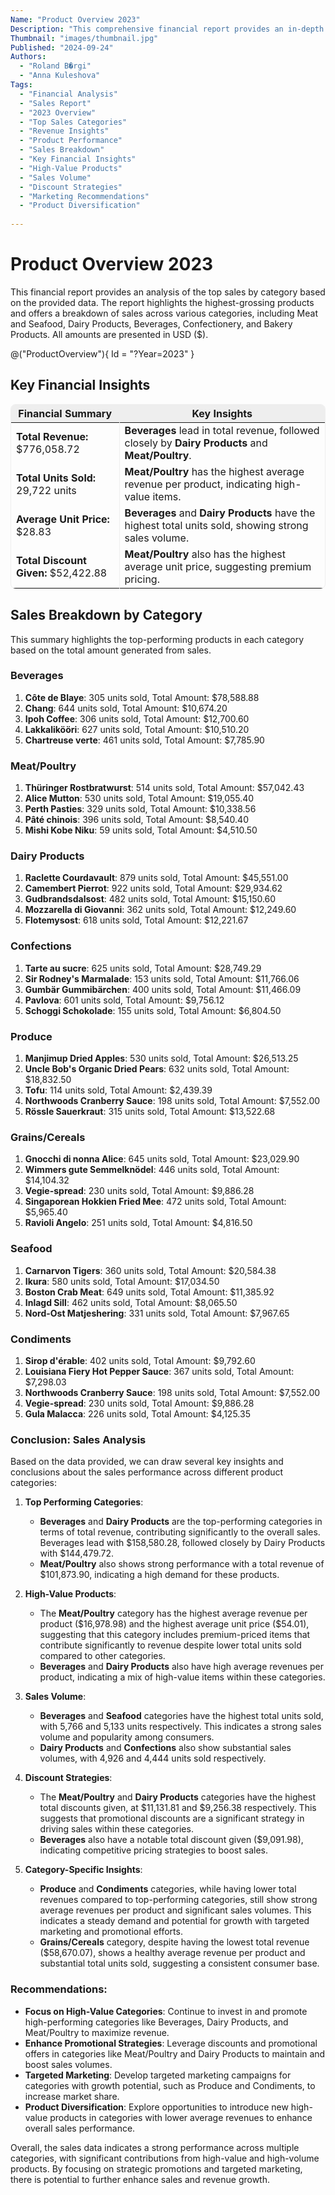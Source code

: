 ```yaml
---
Name: "Product Overview 2023"
Description: "This comprehensive financial report provides an in-depth analysis of the top sales by category for the year 2023. It highlights the highest-grossing products and offers a detailed breakdown of sales across various categories, including Meat and Seafood, Dairy Products, Beverages, Confectionery, and Bakery Products. The report presents all financial amounts in USD ($)."
Thumbnail: "images/thumbnail.jpg"
Published: "2024-09-24"
Authors:
  - "Roland B�rgi"
  - "Anna Kuleshova"
Tags:
  - "Financial Analysis"
  - "Sales Report"
  - "2023 Overview"
  - "Top Sales Categories"
  - "Revenue Insights"
  - "Product Performance"
  - "Sales Breakdown"
  - "Key Financial Insights"
  - "High-Value Products"
  - "Sales Volume"
  - "Discount Strategies"
  - "Marketing Recommendations"
  - "Product Diversification"
 
---
```


<style>
    .product-overview-table {
        margin-bottom: 20px;
    }

    .product-overview-key-insights table {
        border: 1px solid #eee;
        border-radius: 8px;
    }

    .product-overview-key-insights table tr {
        border: none;
    }

    .product-overview-key-insights table th {
        background: #eee;
    }

    .product-overview-key-insights table th,
    .product-overview-key-insights table td {
        border: none;
    }

    .product-overview-key-insights table th:first-child,
    .product-overview-key-insights table td:first-child {
        border-right: 1px solid #eee;
    }

</style>

# Product Overview 2023

This financial report provides an analysis of the top sales by category based on the provided data. The report highlights the highest-grossing products and offers a breakdown of sales across various categories, including Meat and Seafood, Dairy Products, Beverages, Confectionery, and Bakery Products. All amounts are presented in USD ($).

<div class="product-overview-table">

@("ProductOverview"){ Id = "?Year=2023" }

</div>

## Key Financial Insights
<div class="product-overview-key-insights">

| **Financial Summary**    | **Key Insights** |
|------------------------|-----------------------------------------------------------|
| **Total Revenue:** $776,058.72          | **Beverages** lead in total revenue, followed closely by **Dairy Products** and **Meat/Poultry**.
| **Total Units Sold:** 29,722 units      | **Meat/Poultry** has the highest average revenue per product, indicating high-value items.      |
| **Average Unit Price:** $28.83    |     **Beverages** and **Dairy Products** have the highest total units sold, showing strong sales volume.   |
| **Total Discount Given:** $52,422.88   | **Meat/Poultry** also has the highest average unit price, suggesting premium pricing.       |
 
 </div>                     

## **Sales Breakdown by Category**

This summary highlights the top-performing products in each category based on the total amount generated from sales. 

### Beverages
1. **Côte de Blaye**: 305 units sold, Total Amount: \$78,588.88
2. **Chang**: 644 units sold, Total Amount: \$10,674.20
3. **Ipoh Coffee**: 306 units sold, Total Amount: \$12,700.60
4. **Lakkalikööri**: 627 units sold, Total Amount: \$10,510.20
5. **Chartreuse verte**: 461 units sold, Total Amount: \$7,785.90

### Meat/Poultry
1. **Thüringer Rostbratwurst**: 514 units sold, Total Amount: \$57,042.43
2. **Alice Mutton**: 530 units sold, Total Amount: \$19,055.40
3. **Perth Pasties**: 329 units sold, Total Amount: \$10,338.56
4. **Pâté chinois**: 396 units sold, Total Amount: \$8,540.40
5. **Mishi Kobe Niku**: 59 units sold, Total Amount: \$4,510.50

### Dairy Products
1. **Raclette Courdavault**: 879 units sold, Total Amount: \$45,551.00
2. **Camembert Pierrot**: 922 units sold, Total Amount: \$29,934.62
3. **Gudbrandsdalsost**: 482 units sold, Total Amount: \$15,150.60
4. **Mozzarella di Giovanni**: 362 units sold, Total Amount: \$12,249.60
5. **Flotemysost**: 618 units sold, Total Amount: \$12,221.67

### Confections
1. **Tarte au sucre**: 625 units sold, Total Amount: \$28,749.29
2. **Sir Rodney's Marmalade**: 153 units sold, Total Amount: \$11,766.06
3. **Gumbär Gummibärchen**: 400 units sold, Total Amount: \$11,466.09
4. **Pavlova**: 601 units sold, Total Amount: \$9,756.12
5. **Schoggi Schokolade**: 155 units sold, Total Amount: \$6,804.50

### Produce
1. **Manjimup Dried Apples**: 530 units sold, Total Amount: \$26,513.25
2. **Uncle Bob's Organic Dried Pears**: 632 units sold, Total Amount: \$18,832.50
3. **Tofu**: 114 units sold, Total Amount: \$2,439.39
4. **Northwoods Cranberry Sauce**: 198 units sold, Total Amount: \$7,552.00
5. **Rössle Sauerkraut**: 315 units sold, Total Amount: \$13,522.68

### Grains/Cereals
1. **Gnocchi di nonna Alice**: 645 units sold, Total Amount: \$23,029.90
2. **Wimmers gute Semmelknödel**: 446 units sold, Total Amount: \$14,104.32
3. **Vegie-spread**: 230 units sold, Total Amount: \$9,886.28
4. **Singaporean Hokkien Fried Mee**: 472 units sold, Total Amount: \$5,965.40
5. **Ravioli Angelo**: 251 units sold, Total Amount: \$4,816.50

### Seafood
1. **Carnarvon Tigers**: 360 units sold, Total Amount: \$20,584.38
2. **Ikura**: 580 units sold, Total Amount: \$17,034.50
3. **Boston Crab Meat**: 649 units sold, Total Amount: \$11,385.92
4. **Inlagd Sill**: 462 units sold, Total Amount: \$8,065.50
5. **Nord-Ost Matjeshering**: 331 units sold, Total Amount: \$7,967.65

### Condiments
1. **Sirop d'érable**: 402 units sold, Total Amount: \$9,792.60
2. **Louisiana Fiery Hot Pepper Sauce**: 367 units sold, Total Amount: \$7,298.03
3. **Northwoods Cranberry Sauce**: 198 units sold, Total Amount: \$7,552.00
4. **Vegie-spread**: 230 units sold, Total Amount: \$9,886.28
5. **Gula Malacca**: 226 units sold, Total Amount: \$4,125.35

### Conclusion: Sales Analysis

Based on the data provided, we can draw several key insights and conclusions about the sales performance across different product categories:

1. **Top Performing Categories**:
   - **Beverages** and **Dairy Products** are the top-performing categories in terms of total revenue, contributing significantly to the overall sales. Beverages lead with \$158,580.28, followed closely by Dairy Products with \$144,479.72.
   - **Meat/Poultry** also shows strong performance with a total revenue of \$101,873.90, indicating a high demand for these products.

2. **High-Value Products**:
   - The **Meat/Poultry** category has the highest average revenue per product (\$16,978.98) and the highest average unit price (\$54.01), suggesting that this category includes premium-priced items that contribute significantly to revenue despite lower total units sold compared to other categories.
   - **Beverages** and **Dairy Products** also have high average revenues per product, indicating a mix of high-value items within these categories.

3. **Sales Volume**:
   - **Beverages** and **Seafood** categories have the highest total units sold, with 5,766 and 5,133 units respectively. This indicates a strong sales volume and popularity among consumers.
   - **Dairy Products** and **Confections** also show substantial sales volumes, with 4,926 and 4,444 units sold respectively.

4. **Discount Strategies**:
   - The **Meat/Poultry** and **Dairy Products** categories have the highest total discounts given, at \$11,131.81 and \$9,256.38 respectively. This suggests that promotional discounts are a significant strategy in driving sales within these categories.
   - **Beverages** also have a notable total discount given (\$9,091.98), indicating competitive pricing strategies to boost sales.

5. **Category-Specific Insights**:
   - **Produce** and **Condiments** categories, while having lower total revenues compared to top-performing categories, still show strong average revenues per product and significant sales volumes. This indicates a steady demand and potential for growth with targeted marketing and promotional efforts.
   - **Grains/Cereals** category, despite having the lowest total revenue (\$58,670.07), shows a healthy average revenue per product and substantial total units sold, suggesting a consistent consumer base.

### Recommendations:
- **Focus on High-Value Categories**: Continue to invest in and promote high-performing categories like Beverages, Dairy Products, and Meat/Poultry to maximize revenue.
- **Enhance Promotional Strategies**: Leverage discounts and promotional offers in categories like Meat/Poultry and Dairy Products to maintain and boost sales volumes.
- **Targeted Marketing**: Develop targeted marketing campaigns for categories with growth potential, such as Produce and Condiments, to increase market share.
- **Product Diversification**: Explore opportunities to introduce new high-value products in categories with lower average revenues to enhance overall sales performance.

Overall, the sales data indicates a strong performance across multiple categories, with significant contributions from high-value and high-volume products. By focusing on strategic promotions and targeted marketing, there is potential to further enhance sales and revenue growth.